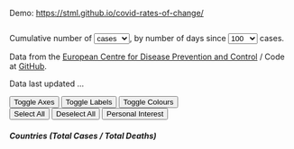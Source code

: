 <div class="container" style="width: 100%">

<div class="row">
  <div class="column">

<p>Demo: <a href="https://stml.github.io/covid-rates-of-change/">https://stml.github.io/covid-rates-of-change/</a></p>

  </div>
</div>

<script src="scripts/jquery.js" type="text/javascript"></script>
<script src="scripts/d3.min.js"></script>
<script src="scripts/d3-scale-chromatic.v1.min.js"></script>
<script src="scripts/d3-time-format.v2.min.js"></script>
<script src="scripts/graphs.js?=<?=rand()?>" type="text/javascript"></script>
<link rel="stylesheet" type="text/css" href="css/normalize.css" />
<link rel="stylesheet" type="text/css" href="css/skeleton.css" />
<link rel="stylesheet" type="text/css" href="css/styles.css?=<?=rand()?>" />

  <div class="row">
    <div class="column">
    <p>Cumulative number of
      <select id="casesdeaths">
        <option value="Cases" selected>cases</option>
        <option value="Deaths">deaths</option>
      </select>, by number of days since
      <select id="first_limit">
        <option value="1">1</option>
        <option value="10">10</option>
        <option value="100" selected>100</option>
        <option value="1000">1000</option>
      </select> <span id="casedeath">cases</span>.</p>
    <p>Data from the <a href="https://www.ecdc.europa.eu/en/publications-data/download-todays-data-geographic-distribution-covid-19-cases-worldwide">European Centre for Disease Prevention and Control</a> / Code at <a href="https://github.com/stml/covid-rates-of-change">GitHub</a>.</p>
    <p>Data last updated <span id="latest_update">..</span>.</p>
  </div>
  </div>

  <div class="row">
    <div class="column">
      <div id="graph" class="u-full-width">
    </div>
  </div>

  <div class="row">
    <div class="column">
      <button id="toggle-axes">Toggle Axes</button>
      <button id="toggle-labels">Toggle Labels</button>
      <button id="toggle-colours">Toggle Colours</button>
    </div>
  </div>

  <div class="row">
    <div class="column">
      <button id="select-all">Select All</button>
      <button id="deselect-all">Deselect All</button>
      <button id="personal">Personal Interest</button>
    </div>
  </div>

  <div class="row">
    <div class="column">
      <h5>Countries (Total Cases / Total Deaths)</h5>
      <ul id="selectors"></ul>
    </div>
  </div>

</div>  
